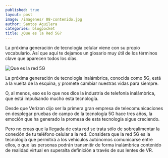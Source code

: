 ```yaml
---
published: true
layout: post
image: /imagenes/ 08-contenido.jpg
author: Santos Aguilera
categories: blogpocket
title: ¿Que es la Red 5G?
---
```


La próxima generación de tecnología celular viene con su propio vocabulario. Así que aquí te dejamos un glosario muy útil de los términos clave que aparecen todos los días.

![Que es la red 5G]({{site.baseurl}}/images/08-contenido.jpg)

La próxima generación de tecnología inalámbrica, conocida como 5G, está a la vuelta de la esquina, y promete cambiar nuestras vidas para siempre.

O, al menos, eso es lo que nos dice la industria de telefonía inalámbrica, que está impulsando mucho esta tecnología. 

Desde que Verizon dijo ser la primera gran empresa de telecomunicaciones en desplegar pruebas de campo de la tecnología 5G hace tres años, la emoción que ha generado la promesa de esta tecnología sigue creciendo. 

Pero no creas que la llegada de esta red se trata sólo de sobrealimentar la conexión de tu teléfono celular a la red. Considera que la red 5G es la tecnología que permitirá a los vehículos autónomos comunicarse entre ellos, o que las personas podrán transmitir de forma inalámbrica contenido de realidad virtual en superalta definición a través de sus lentes de VR.




